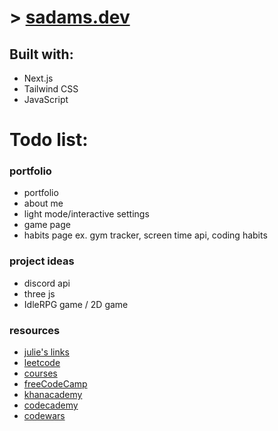 # > [sadams.dev](https://sadams.dev)

## **Built with:**

- Next.js
- Tailwind CSS
- JavaScript

# Todo list:

### **portfolio**

- portfolio
- about me
- light mode/interactive settings
- game page
- habits page ex. gym tracker, screen time api, coding habits

### **project ideas**

- discord api
- three js
- IdleRPG game / 2D game

### **resources**

- [julie's links](https://github.com/julienisbet/stuff-to-do)
- [leetcode](https://leetcode.com)
- [courses](https://www.coursera.org)
- [freeCodeCamp](https://www.freecodecamp.org)
- [khanacademy](https://www.khanacademy.org)
- [codecademy](https://www.codecademy.com/learn)
- [codewars](https://www.codewars.com/dashboard)
